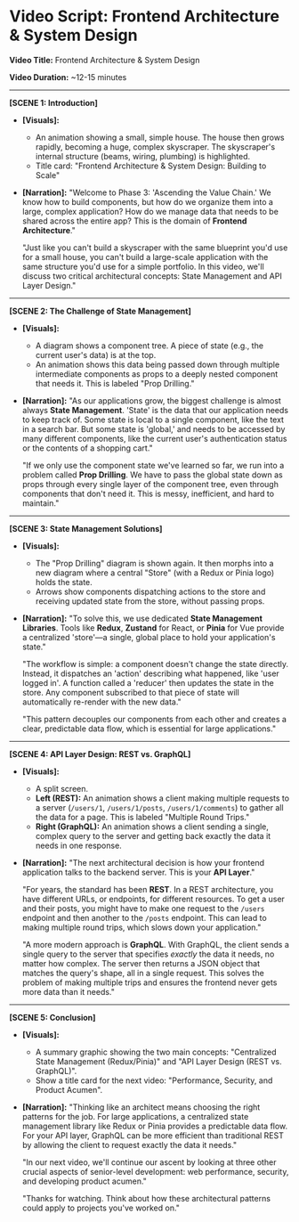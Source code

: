 # Video Script: Frontend Architecture & System Design

**Video Title:** Frontend Architecture & System Design

**Video Duration:** ~12-15 minutes

---

**[SCENE 1: Introduction]**

*   **[Visuals]:**
    *   An animation showing a small, simple house. The house then grows rapidly, becoming a huge, complex skyscraper. The skyscraper's internal structure (beams, wiring, plumbing) is highlighted.
    *   Title card: "Frontend Architecture & System Design: Building to Scale"
*   **[Narration]:**
    "Welcome to Phase 3: 'Ascending the Value Chain.' We know how to build components, but how do we organize them into a large, complex application? How do we manage data that needs to be shared across the entire app? This is the domain of **Frontend Architecture**."

    "Just like you can't build a skyscraper with the same blueprint you'd use for a small house, you can't build a large-scale application with the same structure you'd use for a simple portfolio. In this video, we'll discuss two critical architectural concepts: State Management and API Layer Design."

---

**[SCENE 2: The Challenge of State Management]**

*   **[Visuals]:**
    *   A diagram shows a component tree. A piece of state (e.g., the current user's data) is at the top.
    *   An animation shows this data being passed down through multiple intermediate components as props to a deeply nested component that needs it. This is labeled "Prop Drilling."
*   **[Narration]:**
    "As our applications grow, the biggest challenge is almost always **State Management**. 'State' is the data that our application needs to keep track of. Some state is local to a single component, like the text in a search bar. But some state is 'global,' and needs to be accessed by many different components, like the current user's authentication status or the contents of a shopping cart."

    "If we only use the component state we've learned so far, we run into a problem called **Prop Drilling**. We have to pass the global state down as props through every single layer of the component tree, even through components that don't need it. This is messy, inefficient, and hard to maintain."

---

**[SCENE 3: State Management Solutions]**

*   **[Visuals]:**
    *   The "Prop Drilling" diagram is shown again. It then morphs into a new diagram where a central "Store" (with a Redux or Pinia logo) holds the state.
    *   Arrows show components dispatching actions to the store and receiving updated state from the store, without passing props.
*   **[Narration]:**
    "To solve this, we use dedicated **State Management Libraries**. Tools like **Redux**, **Zustand** for React, or **Pinia** for Vue provide a centralized 'store'—a single, global place to hold your application's state."

    "The workflow is simple: a component doesn't change the state directly. Instead, it dispatches an 'action' describing what happened, like 'user logged in'. A function called a 'reducer' then updates the state in the store. Any component subscribed to that piece of state will automatically re-render with the new data."

    "This pattern decouples our components from each other and creates a clear, predictable data flow, which is essential for large applications."

---

**[SCENE 4: API Layer Design: REST vs. GraphQL]**

*   **[Visuals]:**
    *   A split screen.
    *   **Left (REST):** An animation shows a client making multiple requests to a server (`/users/1`, `/users/1/posts`, `/users/1/comments`) to gather all the data for a page. This is labeled "Multiple Round Trips."
    *   **Right (GraphQL):** An animation shows a client sending a single, complex query to the server and getting back exactly the data it needs in one response.
*   **[Narration]:**
    "The next architectural decision is how your frontend application talks to the backend server. This is your **API Layer**."

    "For years, the standard has been **REST**. In a REST architecture, you have different URLs, or endpoints, for different resources. To get a user and their posts, you might have to make one request to the `/users` endpoint and then another to the `/posts` endpoint. This can lead to making multiple round trips, which slows down your application."

    "A more modern approach is **GraphQL**. With GraphQL, the client sends a single query to the server that specifies *exactly* the data it needs, no matter how complex. The server then returns a JSON object that matches the query's shape, all in a single request. This solves the problem of making multiple trips and ensures the frontend never gets more data than it needs."

---

**[SCENE 5: Conclusion]**

*   **[Visuals]:**
    *   A summary graphic showing the two main concepts: "Centralized State Management (Redux/Pinia)" and "API Layer Design (REST vs. GraphQL)".
    *   Show a title card for the next video: "Performance, Security, and Product Acumen".
*   **[Narration]:**
    "Thinking like an architect means choosing the right patterns for the job. For large applications, a centralized state management library like Redux or Pinia provides a predictable data flow. For your API layer, GraphQL can be more efficient than traditional REST by allowing the client to request exactly the data it needs."

    "In our next video, we'll continue our ascent by looking at three other crucial aspects of senior-level development: web performance, security, and developing product acumen."

    "Thanks for watching. Think about how these architectural patterns could apply to projects you've worked on."
